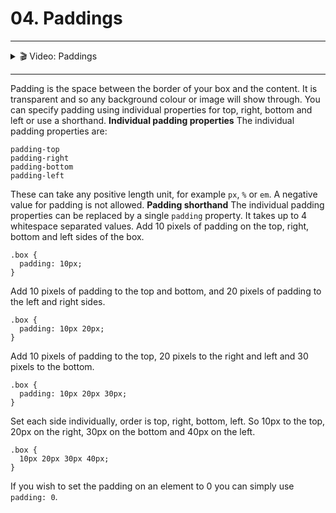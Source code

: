 # 04. Paddings

---

<details>
    <summary>🎬 Video: Paddings</summary><div class='video-container'>
        <iframe src="https://www.youtube.com/embed/juF6YXBBYj0?rel=0" frameborder="0" allow="accelerometer; autoplay; encrypted-media; gyroscope; picture-in-picture" allowfullscreen rel='0'></iframe></div>
</details>

---

Padding is the space between the border of your box and the content. It is transparent and so any background colour or image will show through. You can specify padding using individual properties for top, right, bottom and left or use a shorthand.
**Individual padding properties**
The individual padding properties are:

    padding-top
    padding-right
    padding-bottom
    padding-left

These can take any positive length unit, for example `px`, `%` or `em`. A negative value for padding is not allowed.
**Padding shorthand**
The individual padding properties can be replaced by a single `padding` property. It takes up to 4 whitespace separated values.
Add 10 pixels of padding on the top, right, bottom and left sides of the box.

    .box {
      padding: 10px;
    }

Add 10 pixels of padding to the top and bottom, and 20 pixels of padding to the left and right sides.

    .box {
      padding: 10px 20px;
    }

Add 10 pixels of padding to the top, 20 pixels to the right and left and 30 pixels to the bottom.

    .box {
      padding: 10px 20px 30px;
    }

Set each side individually, order is top, right, bottom, left. So 10px to the top, 20px on the right, 30px on the bottom and 40px on the left.

    .box {
      10px 20px 30px 40px;
    }

If you wish to set the padding on an element to 0 you can simply use `padding: 0`.


